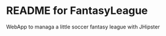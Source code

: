 README for FantasyLeague
==========================

WebApp to managa a little soccer fantasy league with JHipster
